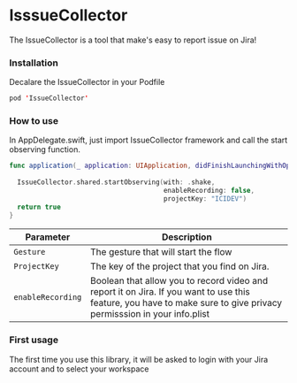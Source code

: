 # IsssueCollector
The IssueCollector is a tool that make's easy to report issue on Jira!
### Installation
Decalare the IssueCollector in your Podfile
``` Swift
pod 'IssueCollector'
```
### How to use
In AppDelegate.swift, just import IssueCollector framework and call the start observing function.

``` Swift
func application(_ application: UIApplication, didFinishLaunchingWithOptions launchOptions: [UIApplication.LaunchOptionsKey: Any]?) -> Bool {
  
  IssueCollector.shared.startObserving(with: .shake, 
                                       enableRecording: false, 
                                       projectKey: "ICIDEV")
  return true
}
```

| Parameter                                      | Description                  |
|------------------------------------------------|------------------------------|
| `Gesture`                                      | The gesture that will start the flow |
| `ProjectKey`                                   | The key of the project that you find on Jira.  |
| `enableRecording`                              | Boolean that allow you to record video and report it on Jira. If you want to use this feature, you have to make sure to give privacy permisssion in your info.plist |

### First usage

The first time you use this library, it will be asked to login with your Jira account and to select your workspace
